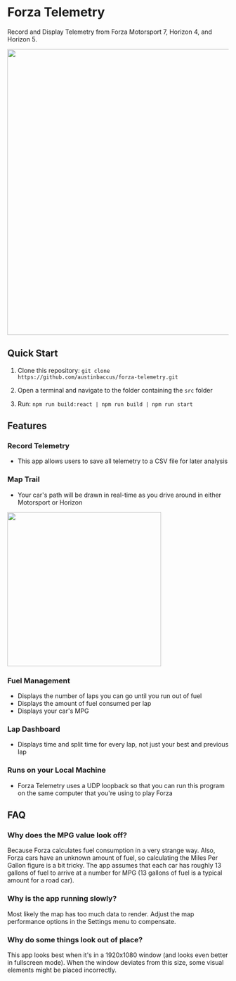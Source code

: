 # Forza Telemetry
Record and Display Telemetry from Forza Motorsport 7, Horizon 4, and Horizon 5.

<img src="https://user-images.githubusercontent.com/10345834/131267675-9a4c4617-954c-4bd3-bd65-c854cd8e2f9d.png" width=650 align=center>

## Quick Start
1. Clone this repository: `git clone https://github.com/austinbaccus/forza-telemetry.git`

2. Open a terminal and navigate to the folder containing the `src` folder

3. Run: `npm run build:react | npm run build | npm run start`
## Features
### Record Telemetry
- This app allows users to save all telemetry to a CSV file for later analysis
### Map Trail
- Your car's path will be drawn in real-time as you drive around in either Motorsport or Horizon
<img src="https://user-images.githubusercontent.com/10345834/131269308-40c7ace2-069c-4a6e-8952-6631cc5274d5.gif" width=350 align=center>

### Fuel Management
- Displays the number of laps you can go until you run out of fuel
- Displays the amount of fuel consumed per lap
- Displays your car's MPG
### Lap Dashboard
- Displays time and split time for every lap, not just your best and previous lap
### Runs on your Local Machine
- Forza Telemetry uses a UDP loopback so that you can run this program on the same computer that you're using to play Forza

## FAQ
### Why does the MPG value look off?
Because Forza calculates fuel consumption in a very strange way. Also, Forza cars have an unknown amount of fuel, so calculating the Miles Per Gallon figure is a bit tricky. The app assumes that each car has roughly 13 gallons of fuel to arrive at a number for MPG (13 gallons of fuel is a typical amount for a road car).
### Why is the app running slowly?
Most likely the map has too much data to render. Adjust the map performance options in the Settings menu to compensate.
### Why do some things look out of place? 
This app looks best when it's in a 1920x1080 window (and looks even better in fullscreen mode). When the window deviates from this size, some visual elements might be placed incorrectly.
